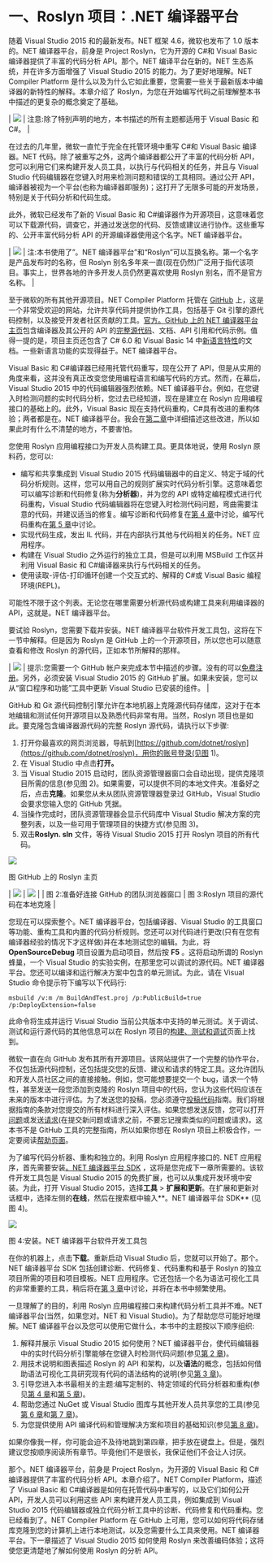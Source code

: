 # 一、Roslyn 项目：.NET 编译器平台

随着 Visual Studio 2015 和的最新发布。NET 框架 4.6，微软也发布了 1.0 版本的。NET 编译器平台，前身是 Project Roslyn，它为开源的 C#和 Visual Basic 编译器提供了丰富的代码分析 API。那个。NET 编译平台在新的。NET 生态系统，并在许多方面增强了 Visual Studio 2015 的能力。为了更好地理解。NET Compiler Platform 是什么以及为什么它如此重要，您需要一些关于最新版本中编译器的新特性的解释。本章介绍了 Roslyn，为您在开始编写代码之前理解整本书中描述的更复杂的概念奠定了基础。

| ![](img/00003.gif) | 注意:除了特别声明的地方，本书描述的所有主题都适用于 Visual Basic 和 C#。 |

在过去的几年里，微软一直忙于完全在托管环境中重写 C#和 Visual Basic 编译器。NET 代码。除了被重写之外，这两个编译器都公开了丰富的代码分析 API，您可以利用它们来构建开发人员工具，以执行与代码相关的任务，并且与 Visual Studio 代码编辑器在您键入时用来检测问题和错误的工具相同。通过公开 API，编译器被视为一个平台(也称为编译器即服务)；这打开了无限多可能的开发场景，特别是关于代码分析和代码生成。

此外，微软已经发布了新的 Visual Basic 和 C#编译器作为开源项目，这意味着您可以下载源代码，调查它，并通过发送您的代码、反馈或建议进行协作。这些重写的、公开丰富代码分析 API 的开源编译器使用这个名字。NET 编译器平台。

| ![](img/00003.gif) | 注:本书使用了”。NET 编译器平台”和“Roslyn”可以互换名称。第一个名字是产品发布时的名称，但 Roslyn 别名多年来一直(现在仍然)广泛用于指代该项目。事实上，世界各地的许多开发人员仍然更喜欢使用 Roslyn 别名，而不是官方名称。 |

至于微软的所有其他开源项目。NET Compiler Platform 托管在 [GitHub](https://github.com) 上，这是一个非常受欢迎的网站，允许共享代码并提供协作工具，包括基于 Git 引擎的源代码控制，以及接受开发者社区贡献的工具。[官方。GitHub 上的 NET 编译器平台主页](https://github.com/dotnet/roslyn)包含编译器及其公开的 API 的[完整源代码](http://source.roslyn.io/)、文档、API 引用和代码示例。值得一提的是，项目主页还包含了 C# 6.0 和 Visual Basic 14 中[新语言特性](https://github.com/dotnet/roslyn/wiki/Languages-features-in-C%23-6-and-VB-14)的文档。一些新语言功能的实现得益于。NET 编译器平台。

Visual Basic 和 C#编译器已经用托管代码重写，现在公开了 API，但是从实用的角度来看，这并没有真正改变您使用编程语言和编写代码的方式。然而，在幕后，Visual Studio 2015 中的代码编辑器强烈依赖。NET 编译器平台。例如，在您键入时检测问题的实时代码分析，您过去已经知道，现在是建立在 Roslyn 应用编程接口的基础上的。此外，Visual Basic 现在支持代码重构，C#具有改进的重构体验；两者都是在。NET 编译器平台。我会在[第二章](2.html#_Chapter_2_Coding)中详细描述这些改进，所以如果此时有什么不清楚的地方，不要害怕。

您使用 Roslyn 应用编程接口为开发人员构建工具。更具体地说，使用 Roslyn 原料药，您可以:

*   编写和共享集成到 Visual Studio 2015 代码编辑器中的自定义、特定于域的代码分析规则。这样，您可以用自己的规则扩展实时代码分析引擎。这意味着您可以编写诊断和代码修复(称为**分析器**)，并为您的 API 或特定编程模式进行代码重构，Visual Studio 代码编辑器将在您键入时检测代码问题，弯曲需要注意的代码，并建议适当的修复。编写诊断和代码修复在[第 4 章](4.html#_Chapter_4_Writing)中讨论，编写代码重构在[第 5 章](5.html#_Chapter_5_Writing)中讨论。
*   实现代码生成，发出 IL 代码，并在内部执行其他与代码相关的任务。NET 应用程序。
*   构建在 Visual Studio 之外运行的独立工具，但是可以利用 MSBuild 工作区并利用 Visual Basic 和 C#编译器来执行与代码相关的任务。
*   使用读取-评估-打印循环创建一个交互式的、解释的 C#或 Visual Basic 编程环境(REPL)。

可能性不限于这个列表。无论您在哪里需要分析源代码或构建工具来利用编译器的 API，这就是。NET 编译器平台。

要试验 Roslyn，您需要下载并安装。NET 编译器平台软件开发工具包，这将在下一节中解释。但是因为 Roslyn 是 GitHub 上的一个开源项目，所以您也可以随意查看和修改 Roslyn 的源代码，正如本节所解释的那样。

| ![](img/00004.jpeg) | 提示:您需要一个 GitHub 帐户来完成本节中描述的步骤。没有的可以[免费注册](https://github.com/join)。另外，必须安装 Visual Studio 2015 的 GitHub 扩展。如果未安装，您可以从“窗口程序和功能”工具中更新 Visual Studio 已安装的组件。 |

GitHub 和 Git 源代码控制引擎允许在本地机器上克隆源代码存储库，这对于在本地编辑和测试任何开源项目以及熟悉代码非常有用。当然，Roslyn 项目也是如此。要克隆包含编译器源代码的完整 Roslyn 源代码，请执行以下步骤:

1.  打开你最喜欢的网页浏览器，导航到[https://github.com/dotnet/roslyn](https://github.com/dotnet/roslyn)，用你的账号登录(见图 1)。
2.  在 Visual Studio 中点击**打开。**
3.  当 Visual Studio 2015 启动时，团队资源管理器窗口会自动出现，提供克隆项目所需的信息(参见图 2)。如果需要，可以提供不同的本地文件夹。准备好之后，点击**克隆**。如果您从未从团队资源管理器登录过 GitHub，Visual Studio 会要求您输入您的 GitHub 凭据。
4.  当操作完成时，团队资源管理器会显示代码库中 Visual Studio 解决方案的完整列表，以及一些可用于管理项目的快捷方式(参见图 3)。
5.  双击**Roslyn. sln** 文件，等待 Visual Studio 2015 打开 Roslyn 项目的所有代码。

![](img/00005.jpeg)

图 GitHub 上的 Roslyn 主页

| ![](img/00006.jpeg) | ![](img/00007.jpeg) |
| 图 2:准备好连接 GitHub 的团队浏览器窗口 | 图 3:Roslyn 项目的源代码在本地克隆 |

您现在可以探索整个。NET 编译器平台，包括编译器、Visual Studio 的工具窗口等功能、重构工具和内置的代码分析规则。您还可以对代码进行更改(只有在您有编译器经验的情况下才这样做)并在本地测试您的编辑。为此，将 **OpenSourceDebug** 项目设置为启动项目，然后按 **F5** 。这将启动所谓的 Roslyn 蜂巢，一个 Visual Studio 的实验实例，在那里您可以调试的源代码。NET 编译器平台。您还可以编译和运行解决方案中包含的单元测试。为此，请在 Visual Studio 命令提示符下编写以下代码行:

`msbuild /v:m /m BuildAndTest.proj /p:PublicBuild=true /p:DeployExtension=false`

此命令将生成并运行 Visual Studio 当前公共版本中支持的单元测试。关于调试、测试和运行源代码的其他信息可以在 Roslyn 项目的[构建、测试和调试](https://github.com/dotnet/roslyn/wiki/Building%20Testing%20and%20Debugging)页面上找到。

微软一直在向 GitHub 发布其所有开源项目。该网站提供了一个完整的协作平台，不仅包括源代码控制，还包括提交您的反馈、建议和请求的特定工具。这允许团队和开发人员社区之间的直接接触。例如，您可能想要提交一个 bug，请求一个特性，甚至发送一段您添加到克隆的 Roslyn 项目中的代码，您认为这些代码应该在未来的版本中进行评估。为了发送您的投稿，您必须遵守[投稿代码](https://github.com/dotnet/roslyn/wiki/Contributing-Code)指南。我们将根据指南的条款对您提交的所有材料进行深入评估。如果您想发送反馈，您可以打开[问题](https://github.com/dotnet/roslyn/issues?q=is%3Aopen+is%3Aissue)或发送[请求](https://github.com/dotnet/roslyn/pulls?q=is%3Aopen+is%3Apr)(在提交新问题或请求之前，不要忘记搜索类似的问题或请求)。这本书不是 GitHub 工具的完整指南，所以如果你想在 Roslyn 项目上积极合作，一定要阅读[帮助页面](https://help.github.com)。

为了编写代码分析器、重构和独立的。利用 Roslyn 应用程序接口的. NET 应用程序，首先需要安装[。NET 编译器平台 SDK](https://visualstudiogallery.msdn.microsoft.com/2ddb7240-5249-4c8c-969e-5d05823bcb89) ，这将是您完成下一章所需要的。该软件开发工具包是 Visual Studio 2015 的免费扩展，也可以从集成开发环境中安装。为此，打开 Visual Studio 2015，选择**工具** > **扩展和更新**。在扩展和更新对话框中，选择左侧的**在线**，然后在搜索框中输入**。NET 编译器平台 SDK** (见图 4)。

![](img/00008.jpeg)

图 4:安装。NET 编译器平台软件开发工具包

在你的机器上，点击**下载**。重新启动 Visual Studio 后，您就可以开始了。那个。NET 编译器平台 SDK 包括创建诊断、代码修复、代码重构和基于 Roslyn 的独立项目所需的项目和项目模板。NET 应用程序。它还包括一个名为语法可视化工具的非常重要的工具，稍后将在[第 3 章](3.html#_Chapter_3_Walking)中讨论，并将在本书中频繁使用。

一旦理解了的目的，利用 Roslyn 应用编程接口来构建代码分析工具并不难。NET 编译器平台(当然，如果您对。NET 和 Visual Studio)。为了帮助您尽可能好地理解。NET 编译器平台以及您可以使用它做什么，本书中的主题按以下顺序组织:

1.  解释并展示 Visual Studio 2015 如何使用？NET 编译器平台，使代码编辑器中的实时代码分析引擎能够在您键入时检测代码问题(参见[第 2 章](2.html#_Chapter_2_Coding))。
2.  用技术说明和图表描述 Roslyn 的 API 和架构，以及**语法**的概念，包括如何借助语法可视化工具研究现有代码的语法结构的说明(参见[第 3 章](3.html#_Chapter_3_Walking))。
3.  引导您进入本书最相关的主题:编写定制的、特定领域的代码分析器和重构(参见[第 4 章](4.html#_Chapter_4_Writing)和[第 5 章](5.html#_Chapter_5_Writing))。
4.  帮助您通过 NuGet 或 Visual Studio 图库与其他开发人员共享您的工具(参见[第 6 章](6.html#_Chapter_6_Deploying)和[第 7 章](7.html#_Chapter_7_Deploying))。
5.  为您提供使用 API 编译代码和管理解决方案和项目的基础知识(参见[第 8 章](8.html#_Chapter_8_Workspaces%2C))。

如果你像我一样，你可能会迫不及待地跳到第四章，把手放在键盘上。但是，强烈建议您按顺序阅读所有章节。毕竟他们不是很长，我保证他们不会让人讨厌。

那个。NET 编译器平台，前身是 Project Roslyn，为开源的 Visual Basic 和 C#编译器提供了丰富的代码分析 API。本章介绍了。NET Compiler Platform，描述了 Visual Basic 和 C#编译器是如何在托管代码中重写的，以及它们如何公开 API，开发人员可以利用这些 API 来构建开发人员工具，例如集成到 Visual Studio 2015 代码编辑器或独立代码分析工具中的诊断、代码修复和代码重构。您已经看到了。NET Compiler Platform 在 GitHub 上可用，您可以如何将代码存储库克隆到您的计算机上进行本地测试，以及您需要什么工具来使用。NET 编译器平台。下一章描述了 Visual Studio 2015 如何使用 Roslyn 来改善编码体验；这将使您更清楚地了解如何使用 Roslyn 的分析 API。